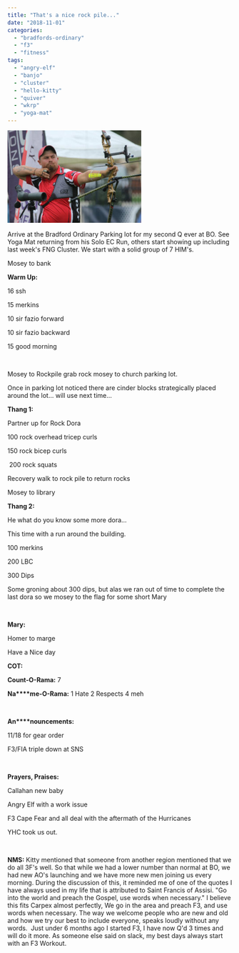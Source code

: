 ```yaml
---
title: "That's a nice rock pile..."
date: "2018-11-01"
categories: 
  - "bradfords-ordinary"
  - "f3"
  - "fitness"
tags: 
  - "angry-elf"
  - "banjo"
  - "cluster"
  - "hello-kitty"
  - "quiver"
  - "wkrp"
  - "yoga-mat"
---
```


![](images/Brady-Ellison-300x207.jpg)

Arrive at the Bradford Ordinary Parking lot for my second Q ever at BO. See Yoga Mat returning from his Solo EC Run, others start showing up including last week's FNG Cluster. We start with a solid group of 7 HIM's.

Mosey to bank

**Warm Up:**

16 ssh

15 merkins

10 sir fazio forward

10 sir fazio backward

15 good morning

 

Mosey to Rockpile grab rock mosey to church parking lot.

Once in parking lot noticed there are cinder blocks strategically placed around the lot... will use next time...

**Thang 1:**

Partner up for Rock Dora

100 rock overhead tricep curls

150 rock bicep curls

 200 rock squats

Recovery walk to rock pile to return rocks

Mosey to library

**Thang 2:**

He what do you know some more dora...

This time with a run around the building.

100 merkins

200 LBC

300 Dips

Some groning about 300 dips, but alas we ran out of time to complete the last dora so we mosey to the flag for some short Mary

 

**Mary:**

Homer to marge

Have a Nice day

**COT:**

**Count-O-Rama:** 7

**Na****me-O-Rama:** 1 Hate 2 Respects 4 meh

 

**An****nouncements:**

11/18 for gear order

F3/FIA triple down at SNS

 

**Prayers, Praises:**

Callahan new baby

Angry Elf with a work issue

F3 Cape Fear and all deal with the aftermath of the Hurricanes

YHC took us out.

 

**NMS:** Kitty mentioned that someone from another region mentioned that we do all 3F's well. So that while we had a lower number than normal at BO, we had new AO's launching and we have more new men joining us every morning. During the discussion of this, it reminded me of one of the quotes I have always used in my life that is attributed to Saint Francis of Assisi. "Go into the world and preach the Gospel, use words when necessary." I believe this fits Carpex almost perfectly, We go in the area and preach F3, and use words when necessary. The way we welcome people who are new and old and how we try our best to include everyone, speaks loudly without any words.  Just under 6 months ago I started F3, I have now Q'd 3 times and will do it more. As someone else said on slack, my best days always start with an F3 Workout.
